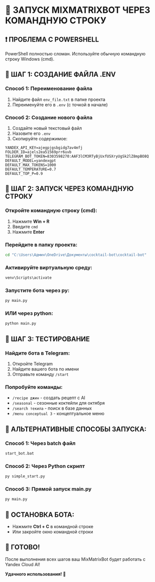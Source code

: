 # 🚀 ЗАПУСК MIXMATRIXBOT ЧЕРЕЗ КОМАНДНУЮ СТРОКУ

## ❗ ПРОБЛЕМА С POWERSHELL
PowerShell полностью сломан. Используйте обычную командную строку Windows (cmd).

## 📝 ШАГ 1: СОЗДАНИЕ ФАЙЛА .ENV

### Способ 1: Переименование файла
1. Найдите файл `env_file.txt` в папке проекта
2. Переименуйте его в `.env` (с точкой в начале)

### Способ 2: Создание нового файла
1. Создайте новый текстовый файл
2. Назовите его `.env`
3. Скопируйте содержимое:

```env
YANDEX_API_KEY=ajegpjgsbgidg7av4mfj
FOLDER_ID=ajels2ea51569prr6uvb
TELEGRAM_BOT_TOKEN=8303598270:AAF3lCM3RTyBjUxfUSXryUgSk2lZ8mpBO8Q
DEFAULT_MODEL=yandexgpt
DEFAULT_MAX_TOKENS=1000
DEFAULT_TEMPERATURE=0.7
DEFAULT_TOP_P=0.9
```

## 🚀 ШАГ 2: ЗАПУСК ЧЕРЕЗ КОМАНДНУЮ СТРОКУ

### Откройте командную строку (cmd):
1. Нажмите **Win + R**
2. Введите `cmd`
3. Нажмите **Enter**

### Перейдите в папку проекта:
```cmd
cd "C:\Users\Админ\OneDrive\Документы\cocktail-bot\cocktail-bot"
```

### Активируйте виртуальную среду:
```cmd
venv\Scripts\activate
```

### Запустите бота через py:
```cmd
py main.py
```

### ИЛИ через python:
```cmd
python main.py
```

## 🎯 ШАГ 3: ТЕСТИРОВАНИЕ

### Найдите бота в Telegram:
1. Откройте Telegram
2. Найдите вашего бота по имени
3. Отправьте команду `/start`

### Попробуйте команды:
- `/recipe джин` - создать рецепт с AI
- `/seasonal` - сезонные коктейли для октября
- `/search текила` - поиск в базе данных
- `/menu conceptual 3` - концептуальное меню

## 🔧 АЛЬТЕРНАТИВНЫЕ СПОСОБЫ ЗАПУСКА:

### Способ 1: Через batch файл
```cmd
start_bot.bat
```

### Способ 2: Через Python скрипт
```cmd
py simple_start.py
```

### Способ 3: Прямой запуск main.py
```cmd
py main.py
```

## 🛑 ОСТАНОВКА БОТА:
- Нажмите **Ctrl + C** в командной строке
- Или закройте окно командной строки

## 🎉 ГОТОВО!

После выполнения всех шагов ваш MixMatrixBot будет работать с Yandex Cloud AI!

**Удачного использования! 🍹**



